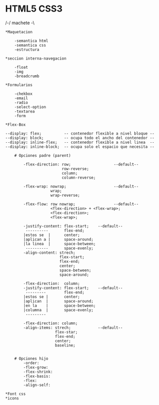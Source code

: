 # HTML5 CSS3

 /-/ machete  \-\

    *Maquetacion

        -semantica html
        -semantica css
        -estructura

    *seccion interna-navegacion

        -float
        -img
        -breadcrumb

    *Formularios

        -chekbox
        -email
        -radio
        -select-option
        -textarea
        -form

    *Flex-Box

    --display: flex;          -- contenedor flexible a nivel bloque --
    --display: block;         -- ocupa todo el ancho del contenedor --
    --display: inline-flex;   -- contenedor flexible a nivel linea  --
    --display: inline-block;  -- ocupa solo el espacio que necesita --

        # Opciones padre (parent)   

            -flex-direction: row;                   --default--
                             row-reverse;
                             column;
                             column-reverse;

            -flex-wrap: nowrap;                     --default-- 
                        wrap;
                        wrap-reverse;

            -flex-flow: row nowrap;                 --default--
                        <flex-direction> + <flex-wrap>;
                        <flex-direction>;
                        <flex-wrap>;

            -justify-content: flex-start;    --default-- 
             ----------       flex-end;
            |estos se  |      center;
            |aplican a |      space-around;
            |la linea  |      space-between;
             ----------       space-evenly;
            -align-content: strech; 
                            flex-start;
                            flex-end;
                            center;
                            space-between;
                            space-around;           

            -flex-direction:  column;
            -justify-content: flex-start;    --default-- 
             ---------        flex-end;
            |estos se |       center;
            |aplican  |       space-around;  
            |en la    |       space-between;
            |columna  |       space-evenly;  
             ---------

            -flex-direction: column;
            -align-items: strech;            --default--
                          flex-star;
                          flex-end;
                          center;
                          baseline;


        # Opciones hijo
            -order:
            -flex-grow:
            -flex-shrink:
            -flex-basis:
            -flex:
            -align-self:
                
    *Font css
    *icons
    

